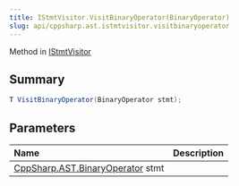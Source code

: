 ```yaml
---
title: IStmtVisitor.VisitBinaryOperator(BinaryOperator)
slug: api/cppsharp.ast.istmtvisitor.visitbinaryoperator
---
```

Method in [IStmtVisitor](/api/cppsharp/ast/istmtvisitor)

## Summary



```csharp
T VisitBinaryOperator(BinaryOperator stmt);
```

## Parameters

|Name|Description|
|:---|:---|
|[CppSharp.AST.BinaryOperator](/api/cppsharp/ast/binaryoperator) stmt||


